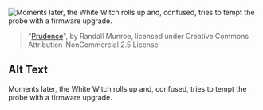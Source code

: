 ![Moments later, the White Witch rolls up and, confused, tries to tempt the probe with a firmware upgrade.](https://imgs.xkcd.com/comics/prudence.png)
> "[Prudence](https://xkcd.com/665/)", by Randall Munroe, licensed under Creative Commons Attribution-NonCommercial 2.5 License

## Alt Text
Moments later, the White Witch rolls up and, confused, tries to tempt the probe with a firmware upgrade.
